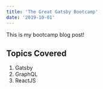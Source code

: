 ```yaml
---
title: 'The Great Gatsby Bootcamp'
date: '2019-10-01'
---
```


This is my bootcamp blog post!

## Topics Covered

1. Gatsby
2. GraphQL
3. ReactJS
